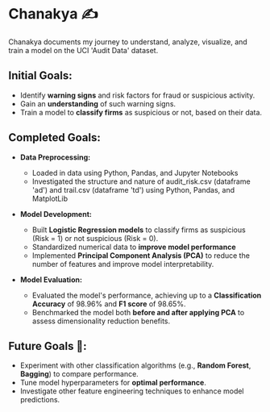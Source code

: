 # Chanakya ✍️

Chanakya documents my journey to understand, analyze, visualize, and train a model on the UCI 'Audit Data' dataset.

## Initial Goals:
- Identify **warning signs** and risk factors for fraud or suspicious activity.
- Gain an **understanding** of such warning signs.
- Train a model to **classify firms** as suspicious or not, based on their data.

## Completed Goals:

- **Data Preprocessing:**
   - Loaded in data using Python, Pandas, and Jupyter Notebooks
   - Investigated the structure and nature of audit_risk.csv (dataframe 'ad') and trail.csv (dataframe 'td') using Python, Pandas, and MatplotLib

- **Model Development:**
   - Built **Logistic Regression models** to classify firms as suspicious (Risk = 1) or not suspicious (Risk = 0).
   - Standardized numerical data to **improve model performance**
   - Implemented **Principal Component Analysis (PCA)** to reduce the number of features and improve model interpretability.

- **Model Evaluation:**
   - Evaluated the model's performance, achieving up to a **Classification Accuracy** of 98.96% and **F1 score** of 98.65%.
   - Benchmarked the model both **before and after applying PCA** to assess dimensionality reduction benefits.

## Future Goals 🤔:
- Experiment with other classification algorithms (e.g., **Random Forest**, **Bagging**) to compare performance.
- Tune model hyperparameters for **optimal performance**.
- Investigate other feature engineering techniques to enhance model predictions.
